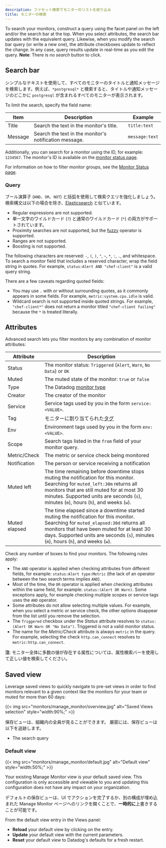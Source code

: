 ```yaml
---
description: ファセット検索でモニターのリストを絞り込み
title: モニターの検索
---
```


To search your monitors, construct a query using the facet panel on the left and/or the search bar at the top. When you select attributes, the search bar updates with the equivalent query. Likewise, when you modify the search bar query (or write a new one), the attribute checkboxes update to reflect the change. In any case, query results update in real-time as you edit the query. **Note**: There is no *search* button to click.

## Search bar

シンプルなテキストを使用して、すべてのモニターのタイトルと通知メッセージを検索します。例えば、`*postgresql*` と検索すると、タイトルや通知メッセージのどこかに `postgresql` が含まれるすべてのモニターが表示されます。 

To limit the search, specify the field name:

| Item    | Description                                            | Example        |
|---------|--------------------------------------------------------|----------------|
| Title   | Search the text in the monitor's title.                | `title:text`   |
| Message | Search the text in the monitor's notification message. | `message:text` |

Additionally, you can search for a monitor using the ID, for example: `1234567`. The monitor's ID is available on the [monitor status page][1].

<div class="alert alert-info">For information on how to filter monitor groups, see the <a href="/monitors/manage/status/">Monitor Status page</a>.</div>

### Query

ブール演算子 (`AND`、`OR`、`NOT`) と括弧を使用して検索クエリを強化しましょう。検索構文は以下の場合を除き、[Elasticsearch][2] と似ています。

* Regular expressions are not supported.
* 単一文字のワイルドカード (`?`) と通常のワイルドカード (`*`) の両方がサポートされています。
* Proximity searches are not supported, but the [fuzzy][3] operator is supported.
* Ranges are not supported.
* Boosting is not supported.

The following characters are reserved: `-`, `(`, `)`, `"`, `~`, `*`, `:`, `.`, and whitespace. To search a monitor field that includes a reserved character, wrap the field string in quotes. For example, `status:Alert AND "chef-client"` is a valid query string.

There are a few caveats regarding quoted fields:

* You may use `.` with or without surrounding quotes, as it commonly appears in some fields. For example, `metric:system.cpu.idle` is valid.
* Wildcard search is not supported inside quoted strings. For example, `"chef-client*"` does not return a monitor titled `"chef-client failing"` because the `*` is treated literally.

## Attributes

Advanced search lets you filter monitors by any combination of monitor attributes:

| Attribute    | Description                                                                                     |
|--------------|-------------------------------------------------------------------------------------------------|
| Status       | The monitor status: `Triggered` (`Alert`, `Warn`, `No Data`) or `OK`                            |
| Muted        | The muted state of the monitor: `true` or `false`                                               |
| Type         | The Datadog [monitor type][4]                                                                   |
| Creator      | The creator of the monitor                                                                      |
| Service      | Service tags used by you in the form `service:<VALUE>`.                                         |
| Tag          | モニターに割り当てられた[タグ][5]                                               |
| Env          | Environment tags used by you in the form `env:<VALUE>`.                                         |
| Scope        | Search tags listed in the `from` field of your monitor query.                                   |
| Metric/Check | The metric or service check being monitored                                                     |
| Notification | The person or service receiving a notification                                                  |
| Muted left   | The time remaining before downtime stops muting the notification for this monitor. Searching for `muted_left:30m` returns all monitors that are still muted for at most 30 minutes. Supported units are seconds (`s`), minutes (`m`), hours (`h`), and weeks (`w`).    |
| Muted elapsed | The time elapsed since a downtime started muting the notification for this monitor. Searching for `muted_elapsed:30d` returns all monitors that have been muted for at least 30 days. Supported units are seconds (`s`), minutes (`m`), hours (`h`), and weeks (`w`). |

Check any number of boxes to find your monitors. The following rules apply:

* The `AND` operator is applied when checking attributes from different fields, for example: `status:Alert type:Metric` (the lack of an operator between the two search terms implies `AND`).
* Most of the time, the `OR` operator is applied when checking attributes within the same field, for example: `status:(Alert OR Warn)`. Some exceptions apply, for example checking multiple scopes or service tags uses the `AND` operator.
* Some attributes do not allow selecting multiple values. For example, when you select a metric or service check, the other options disappear from the list until you remove the selection.
* The `Triggered` checkbox under the *Status* attribute resolves to `status:(Alert OR Warn OR "No Data")`. Triggered is not a valid monitor status.
* The name for the *Metric/Check* attribute is always `metric` in the query. For example, selecting the check `http.can_connect` resolves to `metric:http.can_connect`.

**注**: モニター全体に多数の値が存在する属性については、属性検索バーを使用して正しい値を検索してください。

## Saved view

Leverage saved views to quickly navigate to pre-set views in order to find monitors relevant to a given context like the monitors for your team or muted for more than 60 days:

{{< img src="monitors/manage_monitor/overview.jpg" alt="Saved Views selection" style="width:90%;" >}}

保存ビューは、組織内の全員が見ることができます。
厳密には、保存ビューは以下を追跡します。

- The search query

### Default view

{{< img src="monitors/manage_monitor/default.jpg" alt="Default view" style="width:50%;" >}}

Your existing Manage Monitor view is your default saved view. This configuration is only accessible and viewable to you and updating this configuration does not have any impact on your organization.

デフォルトの保存ビューは、UI でアクションを完了するか、別の構成が埋め込まれた Manage Monitor ページへのリンクを開くことで、**一時的に**上書きすることが可能です。

From the default view entry in the Views panel:

* **Reload** your default view by clicking on the entry.
* **Update** your default view with the current parameters.
* **Reset** your default view to Datadog's defaults for a fresh restart.

[1]: /ja/monitors/manage/status/#properties
[2]: https://www.elastic.co/guide/en/elasticsearch/reference/2.4/query-dsl-query-string-query.html#query-string-syntax
[3]: https://www.elastic.co/guide/en/elasticsearch/reference/2.4/query-dsl-query-string-query.html#_fuzziness
[4]: /ja/monitors/
[5]: /ja/monitors/manage/#monitor-tags